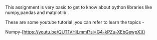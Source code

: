 This assignment is very basic to get to know about python libraries like numpy,pandas and matplotlib .

These are some youtube tutorial ,you can refer to learn the topics -

Numpy-[https://youtu.be/QUT1VHiLmmI?si=G4-kPZu-XEbGewpX]()
